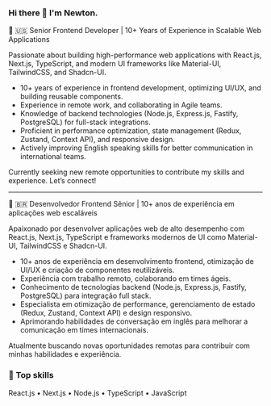 ### Hi there 👋 I'm Newton.

🚀 🇺🇸 Senior Frontend Developer | 10+ Years of Experience in Scalable Web Applications

Passionate about building high-performance web applications with React.js, Next.js, TypeScript, and modern UI frameworks like Material-UI, TailwindCSS, and Shadcn-UI.

- 10+ years of experience in frontend development, optimizing UI/UX, and building reusable components.
- Experience in remote work, and collaborating in Agile teams.
- Knowledge of backend technologies (Node.js, Express.js, Fastify, PostgreSQL) for full-stack integrations.
- Proficient in performance optimization, state management (Redux, Zustand, Context API), and responsive design.
- Actively improving English speaking skills for better communication in international teams.

Currently seeking new remote opportunities to contribute my skills and experience. Let’s connect!

_______________________________________________________________________________________________________


🚀 🇧🇷 Desenvolvedor Frontend Sênior | 10+ anos de experiência em aplicações web escaláveis

Apaixonado por desenvolver aplicações web de alto desempenho com React.js, Next.js, TypeScript e frameworks modernos de UI como Material-UI, TailwindCSS e Shadcn-UI.

- 10+ anos de experiência em desenvolvimento frontend, otimização de UI/UX e criação de componentes reutilizáveis.
- Experiência com trabalho remoto, colaborando em times ágeis.
- Conhecimento de tecnologias backend (Node.js, Express.js, Fastify, PostgreSQL) para integração full stack.
- Especialista em otimização de performance, gerenciamento de estado (Redux, Zustand, Context API) e design responsivo.
- Aprimorando habilidades de conversação em inglês para melhorar a comunicação em times internacionais.

Atualmente buscando novas oportunidades remotas para contribuir com minhas habilidades e experiência.

### 💎 Top skills
React.js • Next.js • Node.js • TypeScript • JavaScript
